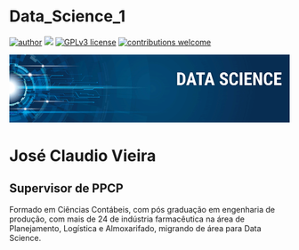 # Data_Science_1

[![author](https://img.shields.io/badge/author-Jose*Claudio*Vieira-red.svg)](www.linkedin.com/in/jose-claudio-vieira) [![](https://img.shields.io/badge/python-3.7+-blue.svg)](https://www.python.org/downloads/release/python-365/) [![GPLv3 license](https://img.shields.io/badge/License-GPLv3-blue.svg)](http://perso.crans.org/besson/LICENSE.html) [![contributions welcome](https://img.shields.io/badge/contributions-welcome-brightgreen.svg?style=flat)](https://github.com/vieirajclaudio/portfolio/issues)


<p align="center">
  <img src="banner.png" >
</p>

# José Claudio Vieira
## Supervisor de PPCP

Formado em Ciências Contábeis, com pós graduação em engenharia de produção, com mais de 24 de indústria farmacêutica na área de Planejamento, Logística e Almoxarifado, migrando de área para Data Science.
